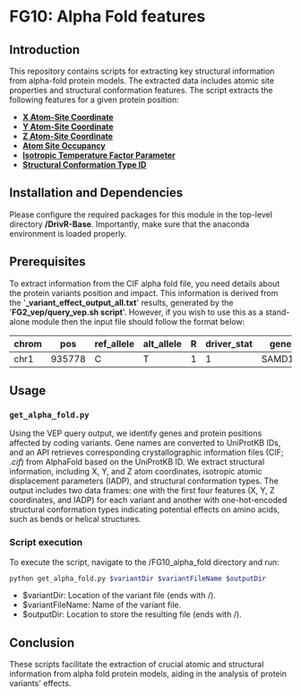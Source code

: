 # FG10: Alpha Fold features

## Introduction
This repository contains scripts for extracting key structural information from alpha-fold protein models. The extracted data includes atomic site properties and structural conformation features.
The script extracts the following features for a given protein position:
*  [**X Atom-Site Coordinate**](https://mmcif.wwpdb.org/dictionaries/mmcif_pdbx_v40.dic/Items/_atom_site.Cartn_x.html)
*  [**Y Atom-Site Coordinate**](https://mmcif.wwpdb.org/dictionaries/mmcif_pdbx_v40.dic/Items/_atom_site.Cartn_y.html)
*  [**Z Atom-Site Coordinate**](https://mmcif.wwpdb.org/dictionaries/mmcif_pdbx_v40.dic/Items/_atom_site.Cartn_z.html)
*  [**Atom Site Occupancy**](https://mmcif.wwpdb.org/dictionaries/mmcif_rcsb_nmr.dic/Items/_atom_site.occupancy.html)
*  [**Isotropic Temperature Factor Parameter**](https://mmcif.wwpdb.org/dictionaries/mmcif_rcsb_nmr.dic/Items/_atom_site.B_iso_or_equiv.html)
*  [**Structural Conformation Type ID**](https://mmcif.wwpdb.org/dictionaries/mmcif_pdbx_v50.dic/Items/_struct_conf.conf_type_id.html)

## Installation and Dependencies
Please configure the required packages for this module in the top-level directory **/DrivR-Base**. Importantly, make sure that the anaconda environment is loaded properly.

## Prerequisites
To extract information from the CIF alpha fold file, you need details about the protein variants position and impact. This information is derived from the '**_variant_effect_output_all.txt**' results, generated by the '**FG2_vep/query_vep.sh script**'. However, if you wish to use this as a stand-alone module then the input file should follow the format below:

| chrom |   pos  | ref_allele | alt_allele |  R  | driver_stat |    gene    | protein_position |
| ----- | ------ | ---------- | ---------- | --- | ----------- | ---------- | ---------------- |
| chr1  | 935778 |     C      |      T     |  1  |      1      |   SAMD11   |        28        |


## Usage

### `get_alpha_fold.py`
Using the VEP query output, we identify genes and protein positions affected by coding variants. Gene names are converted to UniProtKB IDs, and an API retrieves corresponding crystallographic information files (CIF; $.cif$) from AlphaFold based on the UniProtKB ID. We extract structural information, including X, Y, and Z atom coordinates, isotropic atomic displacement parameters (IADP), and structural conformation types. The output includes two data frames: one with the first four features (X, Y, Z coordinates, and IADP) for each variant and another with one-hot-encoded structural conformation types indicating potential effects on amino acids, such as bends or helical structures.

### Script execution
To execute the script, navigate to the /FG10_alpha_fold directory and run:

```bash
python get_alpha_fold.py $variantDir $variantFileName $outputDir
```

* $variantDir: Location of the variant file (ends with /).
* $variantFileName: Name of the variant file.
* $outputDir: Location to store the resulting file (ends with /).

## Conclusion
These scripts facilitate the extraction of crucial atomic and structural information from alpha fold protein models, aiding in the analysis of protein variants' effects.

